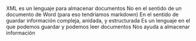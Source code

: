 XML es un lenguaje para almacenar documentos
No en el sentido de un documento de Word (para eso tendríamos markdown)
En el sentido de guardar información compleja, anidada, y estructurada
Es un lenguaje en el que podemos guardar y podemos leer documentos
Nos ayuda a almacenar información

